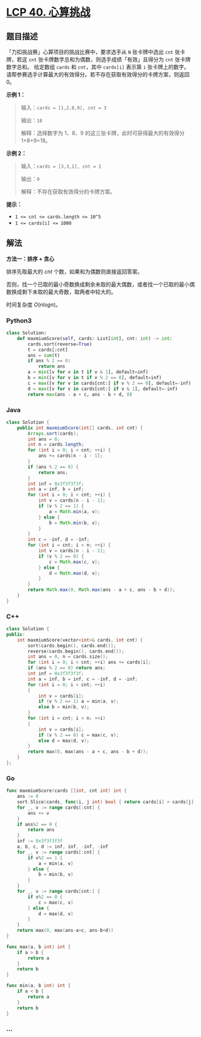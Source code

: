 # [LCP 40. 心算挑战](https://leetcode.cn/problems/uOAnQW)

## 题目描述

<!-- 这里写题目描述 -->

「力扣挑战赛」心算项目的挑战比赛中，要求选手从 `N` 张卡牌中选出 `cnt` 张卡牌，若这 `cnt` 张卡牌数字总和为偶数，则选手成绩「有效」且得分为 `cnt` 张卡牌数字总和。
给定数组 `cards` 和 `cnt`，其中 `cards[i]` 表示第 `i` 张卡牌上的数字。 请帮参赛选手计算最大的有效得分。若不存在获取有效得分的卡牌方案，则返回 0。

**示例 1：**

> 输入：`cards = [1,2,8,9], cnt = 3`
>
> 输出：`18`
>
> 解释：选择数字为 1、8、9 的这三张卡牌，此时可获得最大的有效得分 1+8+9=18。

**示例 2：**

> 输入：`cards = [3,3,1], cnt = 1`
>
> 输出：`0`
>
> 解释：不存在获取有效得分的卡牌方案。

**提示：**

-   `1 <= cnt <= cards.length <= 10^5`
-   `1 <= cards[i] <= 1000`

## 解法

<!-- 这里可写通用的实现逻辑 -->

**方法一：排序 + 贪心**

排序先取最大的 $cnt$ 个数，如果和为偶数则直接返回答案。

否则，找一个已取的最小奇数换成剩余未取的最大偶数，或者找一个已取的最小偶数换成剩下未取的最大奇数，取两者中较大的。

时间复杂度 $O(nlogn)$。

<!-- tabs:start -->

### **Python3**

<!-- 这里可写当前语言的特殊实现逻辑 -->

```python
class Solution:
    def maxmiumScore(self, cards: List[int], cnt: int) -> int:
        cards.sort(reverse=True)
        t = cards[:cnt]
        ans = sum(t)
        if ans % 2 == 0:
            return ans
        a = min([v for v in t if v & 1], default=inf)
        b = min([v for v in t if v % 2 == 0], default=inf)
        c = max([v for v in cards[cnt:] if v % 2 == 0], default=-inf)
        d = max([v for v in cards[cnt:] if v & 1], default=-inf)
        return max(ans - a + c, ans - b + d, 0)
```

### **Java**

<!-- 这里可写当前语言的特殊实现逻辑 -->

```java
class Solution {
    public int maxmiumScore(int[] cards, int cnt) {
        Arrays.sort(cards);
        int ans = 0;
        int n = cards.length;
        for (int i = 0; i < cnt; ++i) {
            ans += cards[n - i - 1];
        }
        if (ans % 2 == 0) {
            return ans;
        }
        int inf = 0x3f3f3f3f;
        int a = inf, b = inf;
        for (int i = 0; i < cnt; ++i) {
            int v = cards[n - i - 1];
            if (v % 2 == 1) {
                a = Math.min(a, v);
            } else {
                b = Math.min(b, v);
            }
        }
        int c = -inf, d = -inf;
        for (int i = cnt; i < n; ++i) {
            int v = cards[n - i - 1];
            if (v % 2 == 0) {
                c = Math.max(c, v);
            } else {
                d = Math.max(d, v);
            }
        }
        return Math.max(0, Math.max(ans - a + c, ans - b + d));
    }
}
```

### **C++**

```cpp
class Solution {
public:
    int maxmiumScore(vector<int>& cards, int cnt) {
        sort(cards.begin(), cards.end());
        reverse(cards.begin(), cards.end());
        int ans = 0, n = cards.size();
        for (int i = 0; i < cnt; ++i) ans += cards[i];
        if (ans % 2 == 0) return ans;
        int inf = 0x3f3f3f3f;
        int a = inf, b = inf, c = -inf, d = -inf;
        for (int i = 0; i < cnt; ++i)
        {
            int v = cards[i];
            if (v % 2 == 1) a = min(a, v);
            else b = min(b, v);
        }
        for (int i = cnt; i < n; ++i)
        {
            int v = cards[i];
            if (v % 2 == 0) c = max(c, v);
            else d = max(d, v);
        }
        return max(0, max(ans - a + c, ans - b + d));
    }
};
```

### **Go**

```go
func maxmiumScore(cards []int, cnt int) int {
	ans := 0
	sort.Slice(cards, func(i, j int) bool { return cards[i] > cards[j] })
	for _, v := range cards[:cnt] {
		ans += v
	}
	if ans%2 == 0 {
		return ans
	}
	inf := 0x3f3f3f3f
	a, b, c, d := inf, inf, -inf, -inf
	for _, v := range cards[:cnt] {
		if v%2 == 1 {
			a = min(a, v)
		} else {
			b = min(b, v)
		}
	}
	for _, v := range cards[cnt:] {
		if v%2 == 0 {
			c = max(c, v)
		} else {
			d = max(d, v)
		}
	}
	return max(0, max(ans-a+c, ans-b+d))
}

func max(a, b int) int {
	if a > b {
		return a
	}
	return b
}

func min(a, b int) int {
	if a < b {
		return a
	}
	return b
}
```

### **...**

```

```

<!-- tabs:end -->
